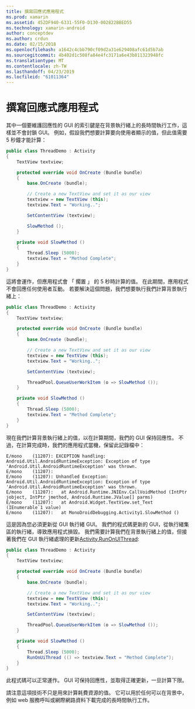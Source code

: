 ```yaml
---
title: 撰寫回應式應用程式
ms.prod: xamarin
ms.assetid: 452DF940-6331-55F0-D130-002822BBED55
ms.technology: xamarin-android
author: conceptdev
ms.author: crdun
ms.date: 02/15/2018
ms.openlocfilehash: a1642c4cbb790cf09d2a31e629408afc61d5b7ab
ms.sourcegitcommit: 4b402d1c508fa84e4fc3171a6e43b811323948fc
ms.translationtype: MT
ms.contentlocale: zh-TW
ms.lasthandoff: 04/23/2019
ms.locfileid: "61011364"
---
```

# <a name="writing-responsive-applications"></a>撰寫回應式應用程式

其中一個要維護回應性的 GUI 的索引鍵是在背景執行緒上的長時間執行工作，這樣並不會封鎖 GUI。 例如，假設我們想要計算要向使用者顯示的值，但此值需要 5 秒鐘才能計算：

```csharp
public class ThreadDemo : Activity
{
    TextView textview;

    protected override void OnCreate (Bundle bundle)
    {
        base.OnCreate (bundle);

        // Create a new TextView and set it as our view
        textview = new TextView (this);
        textview.Text = "Working..";

        SetContentView (textview);

        SlowMethod ();
    }

    private void SlowMethod ()
    {
        Thread.Sleep (5000);
        textview.Text = "Method Complete";
    }
}
```

這將會運作，但應用程式會 「 擱置 」 的 5 秒時計算的值。 在此期間，應用程式不會回應任何使用者互動。 若要解決這個問題，我們想要執行我們計算背景執行緒上：

```csharp
public class ThreadDemo : Activity
{
    TextView textview;

    protected override void OnCreate (Bundle bundle)
    {
        base.OnCreate (bundle);

        // Create a new TextView and set it as our view
        textview = new TextView (this);
        textview.Text = "Working..";

        SetContentView (textview);

        ThreadPool.QueueUserWorkItem (o => SlowMethod ());
    }

    private void SlowMethod ()
    {
        Thread.Sleep (5000);
        textview.Text = "Method Complete";
    }
}
```

現在我們計算背景執行緒上的值，以在計算期間，我們的 GUI 保持回應性。 不過，在計算完成時，我們的應用程式當機，保留此記錄檔中：

```shell
E/mono    (11207): EXCEPTION handling: Android.Util.AndroidRuntimeException: Exception of type 'Android.Util.AndroidRuntimeException' was thrown.
E/mono    (11207):
E/mono    (11207): Unhandled Exception: Android.Util.AndroidRuntimeException: Exception of type 'Android.Util.AndroidRuntimeException' was thrown.
E/mono    (11207):   at Android.Runtime.JNIEnv.CallVoidMethod (IntPtr jobject, IntPtr jmethod, Android.Runtime.JValue[] parms)
E/mono    (11207):   at Android.Widget.TextView.set_Text (IEnumerable`1 value)
E/mono    (11207):   at MonoDroidDebugging.Activity1.SlowMethod ()
```

這是因為您必須更新從 GUI 執行緒 GUI。 我們的程式碼更新的 GUI，從執行緒集區的執行緒，導致應用程式損毀。 我們需要計算我們在背景執行緒上的值，但接著我們在 GUI 執行緒處理的更新[Activity.RunOnUIThread](https://developer.xamarin.com/api/member/Android.App.Activity.RunOnUiThread/(System.Action)):

```csharp
public class ThreadDemo : Activity
{
    TextView textview;

    protected override void OnCreate (Bundle bundle)
    {
        base.OnCreate (bundle);

        // Create a new TextView and set it as our view
        textview = new TextView (this);
        textview.Text = "Working..";

        SetContentView (textview);

        ThreadPool.QueueUserWorkItem (o => SlowMethod ());
    }

    private void SlowMethod ()
    {
        Thread.Sleep (5000);
        RunOnUiThread (() => textview.Text = "Method Complete");
    }
}
```

此程式碼可以正常運作。 GUI 可保持回應性，並取得正確更新，一旦計算下限。

請注意這項技術不只是用來計算耗費資源的值。 它可以用於任何可以在背景中，例如 web 服務呼叫或網際網路資料下載完成的長時間執行工作。
